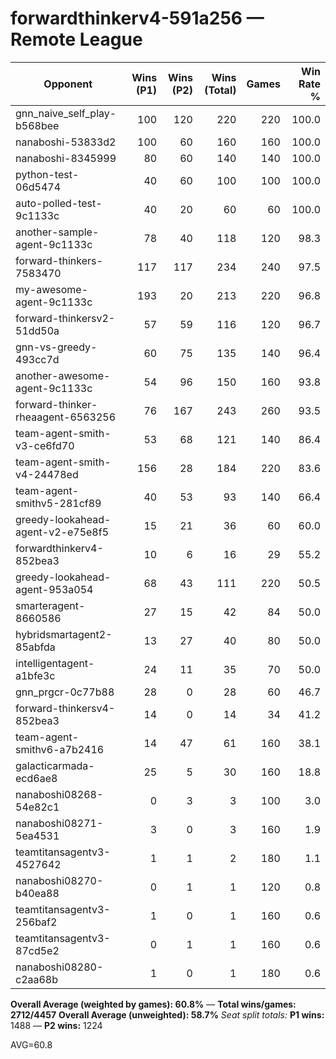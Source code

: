 # forwardthinkerv4-591a256 — Remote League

| Opponent | Wins (P1) | Wins (P2) | Wins (Total) | Games | Win Rate % |
|---|---:|---:|---:|---:|---:|
| gnn_naive_self_play-b568bee | 100 | 120 | 220 | 220 | 100.0 |
| nanaboshi-53833d2 | 100 | 60 | 160 | 160 | 100.0 |
| nanaboshi-8345999 | 80 | 60 | 140 | 140 | 100.0 |
| python-test-06d5474 | 40 | 60 | 100 | 100 | 100.0 |
| auto-polled-test-9c1133c | 40 | 20 | 60 | 60 | 100.0 |
| another-sample-agent-9c1133c | 78 | 40 | 118 | 120 | 98.3 |
| forward-thinkers-7583470 | 117 | 117 | 234 | 240 | 97.5 |
| my-awesome-agent-9c1133c | 193 | 20 | 213 | 220 | 96.8 |
| forward-thinkersv2-51dd50a | 57 | 59 | 116 | 120 | 96.7 |
| gnn-vs-greedy-493cc7d | 60 | 75 | 135 | 140 | 96.4 |
| another-awesome-agent-9c1133c | 54 | 96 | 150 | 160 | 93.8 |
| forward-thinker-rheaagent-6563256 | 76 | 167 | 243 | 260 | 93.5 |
| team-agent-smith-v3-ce6fd70 | 53 | 68 | 121 | 140 | 86.4 |
| team-agent-smith-v4-24478ed | 156 | 28 | 184 | 220 | 83.6 |
| team-agent-smithv5-281cf89 | 40 | 53 | 93 | 140 | 66.4 |
| greedy-lookahead-agent-v2-e75e8f5 | 15 | 21 | 36 | 60 | 60.0 |
| forwardthinkerv4-852bea3 | 10 | 6 | 16 | 29 | 55.2 |
| greedy-lookahead-agent-953a054 | 68 | 43 | 111 | 220 | 50.5 |
| smarteragent-8660586 | 27 | 15 | 42 | 84 | 50.0 |
| hybridsmartagent2-85abfda | 13 | 27 | 40 | 80 | 50.0 |
| intelligentagent-a1bfe3c | 24 | 11 | 35 | 70 | 50.0 |
| gnn_prgcr-0c77b88 | 28 | 0 | 28 | 60 | 46.7 |
| forward-thinkersv4-852bea3 | 14 | 0 | 14 | 34 | 41.2 |
| team-agent-smithv6-a7b2416 | 14 | 47 | 61 | 160 | 38.1 |
| galacticarmada-ecd6ae8 | 25 | 5 | 30 | 160 | 18.8 |
| nanaboshi08268-54e82c1 | 0 | 3 | 3 | 100 | 3.0 |
| nanaboshi08271-5ea4531 | 3 | 0 | 3 | 160 | 1.9 |
| teamtitansagentv3-4527642 | 1 | 1 | 2 | 180 | 1.1 |
| nanaboshi08270-b40ea88 | 0 | 1 | 1 | 120 | 0.8 |
| teamtitansagentv3-256baf2 | 1 | 0 | 1 | 160 | 0.6 |
| teamtitansagentv3-87cd5e2 | 0 | 1 | 1 | 160 | 0.6 |
| nanaboshi08280-c2aa68b | 1 | 0 | 1 | 180 | 0.6 |

**Overall Average (weighted by games): 60.8%**  —  **Total wins/games: 2712/4457**
**Overall Average (unweighted): 58.7%**
_Seat split totals:_ **P1 wins:** 1488 — **P2 wins:** 1224

AVG=60.8

